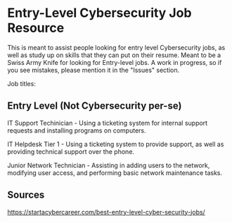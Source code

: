 # Entry-Level Cybersecurity Job Resource
This is meant to assist people looking for entry level Cybersecurity jobs, as well as study up on skills that they can put on their resume. Meant to be a Swiss Army Knife for looking for Entry-level jobs. A work in progress, so if you see mistakes, please mention it in the "Issues" section. 


Job titles:

Entry Level (Not Cybersecurity per-se)
---------------

IT Support Techinician - Using a ticketing system for internal support requests and installing programs on computers.

IT Helpdesk Tier 1 - Using a ticketing system to provide support, as well as providing technical support over the phone. 

Junior Network Technician - Assisting in adding users to the network, modifying user access, and performing basic network maintenance tasks.






Sources
---------

https://startacybercareer.com/best-entry-level-cyber-security-jobs/
